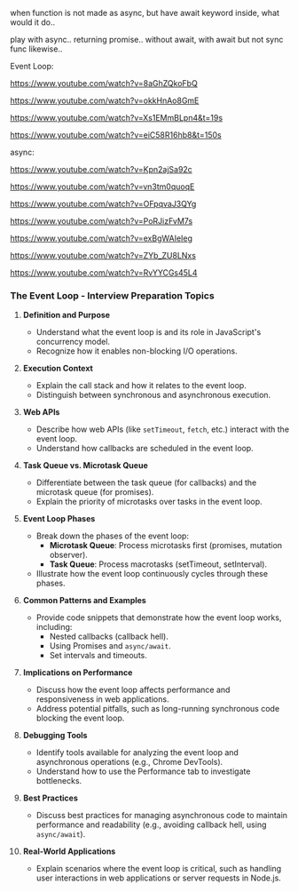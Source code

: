 

when function is not made as async, but have await keyword inside, what would it do.. 

play with async.. returning promise.. without await, with await but not sync func likewise.. 



Event Loop:

https://www.youtube.com/watch?v=8aGhZQkoFbQ

https://www.youtube.com/watch?v=okkHnAo8GmE

https://www.youtube.com/watch?v=Xs1EMmBLpn4&t=19s

https://www.youtube.com/watch?v=eiC58R16hb8&t=150s


async:

https://www.youtube.com/watch?v=Kpn2ajSa92c

https://www.youtube.com/watch?v=vn3tm0quoqE

https://www.youtube.com/watch?v=OFpqvaJ3QYg


https://www.youtube.com/watch?v=PoRJizFvM7s

https://www.youtube.com/watch?v=exBgWAIeIeg

https://www.youtube.com/watch?v=ZYb_ZU8LNxs


https://www.youtube.com/watch?v=RvYYCGs45L4





### The Event Loop - Interview Preparation Topics

1. **Definition and Purpose**
   - Understand what the event loop is and its role in JavaScript's concurrency model.
   - Recognize how it enables non-blocking I/O operations.

2. **Execution Context**
   - Explain the call stack and how it relates to the event loop.
   - Distinguish between synchronous and asynchronous execution.

3. **Web APIs**
   - Describe how web APIs (like `setTimeout`, `fetch`, etc.) interact with the event loop.
   - Understand how callbacks are scheduled in the event loop.

4. **Task Queue vs. Microtask Queue**
   - Differentiate between the task queue (for callbacks) and the microtask queue (for promises).
   - Explain the priority of microtasks over tasks in the event loop.

5. **Event Loop Phases**
   - Break down the phases of the event loop: 
     - **Microtask Queue**: Process microtasks first (promises, mutation observer).
     - **Task Queue**: Process macrotasks (setTimeout, setInterval).
   - Illustrate how the event loop continuously cycles through these phases.

6. **Common Patterns and Examples**
   - Provide code snippets that demonstrate how the event loop works, including:
     - Nested callbacks (callback hell).
     - Using Promises and `async/await`.
     - Set intervals and timeouts.

7. **Implications on Performance**
   - Discuss how the event loop affects performance and responsiveness in web applications.
   - Address potential pitfalls, such as long-running synchronous code blocking the event loop.

8. **Debugging Tools**
   - Identify tools available for analyzing the event loop and asynchronous operations (e.g., Chrome DevTools).
   - Understand how to use the Performance tab to investigate bottlenecks.

9. **Best Practices**
   - Discuss best practices for managing asynchronous code to maintain performance and readability (e.g., avoiding callback hell, using `async/await`).

10. **Real-World Applications**
    - Explain scenarios where the event loop is critical, such as handling user interactions in web applications or server requests in Node.js.



